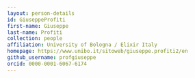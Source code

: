```yaml
---
layout: person-details
id: GiuseppeProfiti
first-name: Giuseppe
last-name: Profiti
collection: people
affiliation: University of Bologna / Elixir Italy
homepage: https://www.unibo.it/sitoweb/giuseppe.profiti2/en
github_username: profgiuseppe
orcid: 0000-0001-6067-6174
---
```

